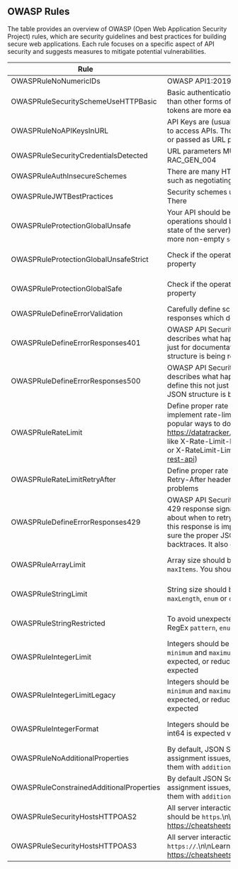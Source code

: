
## OWASP Rules

The table provides an overview of OWASP (Open Web Application Security Project) rules, which are security guidelines and best practices for building secure web applications. Each rule focuses on a specific aspect of API security and suggests measures to mitigate potential vulnerabilities.

| Rule                                | Description                                                                                                                                                                                                                                                                                                                                      | Severity | Implemented |
|-------------------------------------|--------------------------------------------------------------------------------------------------------------------------------------------------------------------------------------------------------------------------------------------------------------------------------------------------------------------------------------------------|----------|-------------|
| OWASPRuleNoNumericIDs            | OWASP API1:2019 - Use random IDs that cannot be guessed. UUIDs are preferred.                                                                                                                                                                                                                                                                                       | Error    |      X      |
| OWASPRuleSecuritySchemeUseHTTPBasic | Basic authentication credentials transported over network are more susceptible to interception than other forms of authentication, and as they are not encrypted it means passwords and tokens are more easily leaked                                                                                                                                                                                                                               | Error    |      X      |
| OWASPRuleNoAPIKeysInURL             | API Keys are (usually opaque) strings that are passed in headers, cookies, or query parameters to access APIs. Those keys can be eavesdropped, especially when they are stored in cookies or passed as URL parameters.                                                                                                                  | Error    |      X      |
| OWASPRuleSecurityCredentialsDetected| URL parameters MUST NOT contain credentials such as API key, password, or secret. See RAC_GEN_004                                                                                                                                | Error    |     X       |
| OWASPRuleAuthInsecureSchemes        | There are many HTTP authorization schemes, but some of them are now considered insecure, such as negotiating authentication using specifications like NTLM or OAuth v1                                                                                                               | Error    |       X      |
| OWASPRuleJWTBestPractices           | Security schemes using JWTs must explicitly declare support for RFC8725 in the description                                                                                                                                                     There                                                                                                | Error    |      X       |
| OWASPRuleProtectionGlobalUnsafe     |  Your API should be protected by a `security` rule either at global or operation level. All operations should be protected especially when they\nnot safe (methods that do not alter the state of the server) \nHTTP methods like `POST`, `PUT`, `PATCH` and `DELETE`.\nThis is done with one or more non-empty `security` rules.\n\nSecurity rules are defined in the `securityScheme` section | Warn     |   X (uses check_security function)      |
| OWASPRuleProtectionGlobalUnsafeStrict| Check if the operation is protected at operation level.\nOtherwise, check the global `#/security` property | Info     |   X (uses check_security function)      |
| OWASPRuleProtectionGlobalSafe       |  Check if the operation is protected at operation level.\nOtherwise, check the global `#/security` property | Info     |   X (uses check_security function)      |
| OWASPRuleDefineErrorValidation      | Carefully define schemas for all the API responses, including either 400, 422, or 4XX responses which describe errors caused by invalid requests                                                                                                                                                            | Warn     | uses a function |
| OWASPRuleDefineErrorResponses401    | OWASP API Security recommends defining schemas for all responses, even errors. The 401 describes what happens when a request is unauthorized, so it's important to define this not just for documentation, but to empower contract testing to make sure the proper JSON structure is being returned instead of leaking implementation details in backtraces                | Warn     |      X      |
| OWASPRuleDefineErrorResponses500    | OWASP API Security recommends defining schemas for all responses, even errors. The 500 describes what happens when a request fails with an internal server error, so it's important to define this not just for documentation, but to empower contract testing to make sure the proper JSON structure is being returned instead of leaking implementation details in backtraces                | Warn     |      X      |
| OWASPRuleRateLimit                  | Define proper rate limiting to avoid attackers overloading the API. There are many ways to implement rate-limiting, but most of them involve using HTTP headers, and there are two popular ways to do that:\n\nIETF Draft HTTP RateLimit Headers:. https://datatracker.ietf.org/doc/draft-ietf-httpapi-ratelimit-headers/\n\nCustomer headers like X-Rate-Limit-Limit (Twitter: https://developer.twitter.com/en/docs/twitter-api/rate-limits) or X-RateLimit-Limit (GitHub: https://docs.github.com/en/rest/overview/resources-in-the-rest-api)                                                                                                                                                                                                                        | Warn     | uses a function |
| OWASPRuleRateLimitRetryAfter        | Define proper rate limiting to avoid attackers overloading the API. Part of that involves setting a Retry-After header so well meaning consumers are not polling and potentially exacerbating problems                                                                                                                                             | Error    |      X      |
| OWASPRuleDefineErrorResponses429    | OWASP API Security recommends defining schemas for all responses, even errors. A HTTP 429 response signals the API client is making too many requests, and will supply information about when to retry so that the client can back off calmly without everything breaking. Defining this response is important not just for documentation, but to empower contract testing to make sure the proper JSON structure is being returned instead of leaking implementation details in backtraces. It also ensures your API/framework/gateway actually has rate limiting set up                | Warn     |      X      |
| OWASPRuleArrayLimit | Array size should be limited to mitigate resource exhaustion attacks. This can be done using `maxItems`. You should ensure that the subschema in `items` is constrained too | Error | X (Outputs more errors than it should) |
| OWASPRuleStringLimit | String size should be limited to mitigate resource exhaustion attacks. This can be done using `maxLength`, `enum` or `const` | Error | X (Outputs more errors than it should) |
| OWASPRuleStringRestricted | To avoid unexpected values being sent or leaked, ensure that strings have either a `format`, RegEx `pattern`, `enum`, or `const` | Error | X  (Outputs more errors than it should) |
| OWASPRuleIntegerLimit | Integers should be limited to mitigate resource exhaustion attacks. This can be done using `minimum` and `maximum`, which can with e.g.: avoiding negative numbers when positive are expected, or reducing unreasonable iterations like doing something 1000 times when 10 is expected | Error | X (Outputs more errors than it should) |
| OWASPRuleIntegerLimitLegacy | Integers should be limited to mitigate resource exhaustion attacks. This can be done using `minimum` and `maximum`, which can with e.g.: avoiding negative numbers when positive are expected, or reducing unreasonable iterations like doing something 1000 times when 10 is expected | Error | X (Outputs more errors than it should) |
| OWASPRuleIntegerFormat | Integers should be limited to mitigate resource exhaustion attacks. Specifying whether int32 or int64 is expected via `format` | Error | X (Outputs more errors than it should)  |
| OWASPRuleNoAdditionalProperties     | By default, JSON Schema allows additional properties, which can potentially lead to mass assignment issues, where unspecified fields are passed to the API without validation. Disable them with `additionalProperties: false` or add `maxProperties`                                                                                             | Warn     |      X      |
| OWASPRuleConstrainedAdditionalProperties     | By default JSON Schema allows additional properties, which can potentially lead to mass assignment issues, where unspecified fields are passed to the API without validation. Disable them with `additionalProperties: false` or add `maxProperties`                                                                                             | Warn     |      X      |
| OWASPRuleSecurityHostsHTTPOAS2     | All server interactions MUST use the https protocol, so the only OpenAPI scheme being used should be `https`.\n\nLearn more about the importance of TLS (over SSL) here: https://cheatsheetseries.owasp.org/cheatsheets/Transport_Layer_Protection_Cheat_Sheet.html                                                                                             | Error     |      X     |
| OWASPRuleSecurityHostsHTTPOAS3     | All server interactions MUST use the https protocol, meaning server URLs should begin `https://`.\n\nLearn more about the importance of TLS (over SSL) here: https://cheatsheetseries.owasp.org/cheatsheets/Transport_Layer_Protection_Cheat_Sheet.html                                                                                             | Error     |      X     |

